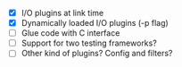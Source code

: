  - [x] I/O plugins at link time
 - [x] Dynamically loaded I/O plugins (-p flag)
 - [ ] Glue code with C interface
 - [ ] Support for two testing frameworks?
 - [ ] Other kind of plugins? Config and filters?
